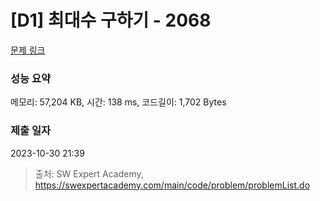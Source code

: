 # [D1] 최대수 구하기 - 2068 

[문제 링크](https://swexpertacademy.com/main/code/problem/problemDetail.do?contestProbId=AV5QQhbqA4QDFAUq) 

### 성능 요약

메모리: 57,204 KB, 시간: 138 ms, 코드길이: 1,702 Bytes

### 제출 일자

2023-10-30 21:39



> 출처: SW Expert Academy, https://swexpertacademy.com/main/code/problem/problemList.do